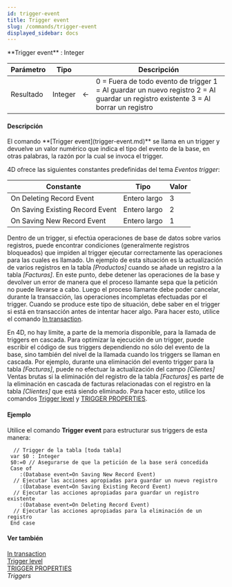 ```yaml
---
id: trigger-event
title: Trigger event
slug: /commands/trigger-event
displayed_sidebar: docs
---
```


<!--REF #_command_.Trigger event.Syntax-->**Trigger event**  : Integer<!-- END REF-->
<!--REF #_command_.Trigger event.Params-->
| Parámetro | Tipo |  | Descripción |
| --- | --- | --- | --- |
| Resultado | Integer | &#8592; | 0 = Fuera de todo evento de trigger 1 = Al guardar un nuevo registro 2 = Al guardar un registro existente 3 = Al borrar un registro |

<!-- END REF-->

#### Descripción 

<!--REF #_command_.Trigger event.Summary-->El comando **[Trigger event](trigger-event.md)** se llama en un trigger y devuelve un valor numérico que indica el tipo del evento de la base, en otras palabras, la razón por la cual se invoca el trigger.<!-- END REF--> 

4D ofrece las siguientes constantes predefinidas del tema *Eventos trigger*:

| Constante                       | Tipo         | Valor |
| ------------------------------- | ------------ | ----- |
| On Deleting Record Event        | Entero largo | 3     |
| On Saving Existing Record Event | Entero largo | 2     |
| On Saving New Record Event      | Entero largo | 1     |

Dentro de un trigger, si efectúa operaciones de base de datos sobre varios registros, puede encontrar condiciones (generalmente registros bloqueados) que impiden al trigger ejecutar correctamente las operaciones para las cuales es llamado. Un ejemplo de esta situación es la actualización de varios registros en la tabla *\[Productos\]* cuando se añade un registro a la tabla *\[Facturas\]*. En este punto, debe detener las operaciones de la base y devolver un error de manera que el proceso llamante sepa que la petición no puede llevarse a cabo. Luego el proceso llamante debe poder cancelar, durante la transacción, las operaciones incompletas efectuadas por el trigger. Cuando se produce este tipo de situación, debe saber en el trigger si está en transacción antes de intentar hacer algo. Para hacer esto, utilice el comando [In transaction](in-transaction.md).

En 4D, no hay límite, a parte de la memoria disponible, para la llamada de triggers en cascada. Para optimizar la ejecución de un trigger, puede escribir el código de sus triggers dependiendo no sólo del evento de la base, sino también del nivel de la llamada cuando los triggers se llaman en cascada. Por ejemplo, durante una eliminación del evento trigger para la tabla *\[Facturas\]*, puede no efectuar la actualización del campo *\[Clientes\]* Ventas brutas si la eliminación del registro de la tabla *\[Facturas\]* es parte de la eliminación en cascada de facturas relacionadas con el registro en la tabla *\[Clientes\]* que está siendo eliminado. Para hacer esto, utilice los comandos [Trigger level](trigger-level.md) y [TRIGGER PROPERTIES](trigger-properties.md).

#### Ejemplo 

Utilice el comando **Trigger event** para estructurar sus triggers de esta manera:

```4d
  // Trigger de la tabla [toda tabla]
 var $0 : Integer
 $0:=0 // Asegurarse de que la petición de la base será concedida
 Case of
    :(Database event=On Saving New Record Event)
  // Ejecutar las acciones apropiadas para guardar un nuevo registro
    :(Database event=On Saving Existing Record Event)
  // Ejecutar las acciones apropiadas para guardar un registro existente
    :(Database event=On Deleting Record Event)
  // Ejecutar las acciones apropiadas para la eliminación de un registro
 End case
```

#### Ver también 

[In transaction](in-transaction.md)  
[Trigger level](trigger-level.md)  
[TRIGGER PROPERTIES](trigger-properties.md)  
*Triggers*  